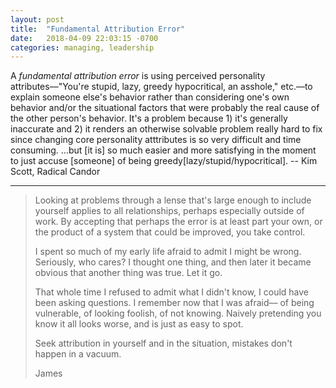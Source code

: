 ```yaml
---
layout: post
title:  "Fundamental Attribution Error"
date:   2018-04-09 22:03:15 -0700
categories: managing, leadership
---
```

A _fundamental attribution error_ is using perceived personality attributes––"You're stupid, lazy, greedy hypocritical, an asshole," etc.––to explain someone else's behavior rather than considering one's own behavior and/or the situational factors that were probably the real cause of the other person's behavior. It's a problem because 1) it's generally inaccurate and 2) it renders an otherwise solvable problem really hard to fix since changing core personality atttributes is so very difficult and time consuming. ...but [it is] so much easier and more satisfying in the moment to just accuse [someone] of being greedy[lazy/stupid/hypocritical].
-- Kim Scott, Radical Candor

***


>Looking at problems through a lense that's large enough to include yourself applies to all relationships, perhaps especially outside of work. By accepting that perhaps the error is at least part your own, or the product of a system that could be improved, you take control.
>
>I spent so much of my early life afraid to admit I might be wrong. Seriously, who cares? I thought one thing, and then later it became obvious that another thing was true. Let it go.
>
>That whole time I refused to admit what I didn't know, I could have been asking questions. I remember now that I was afraid–– of being vulnerable, of looking foolish, of not knowing. Naively pretending you know it all looks worse, and is just as easy to spot.
>
>Seek attribution in yourself and in the situation, mistakes don't happen in a vacuum.
>
>James